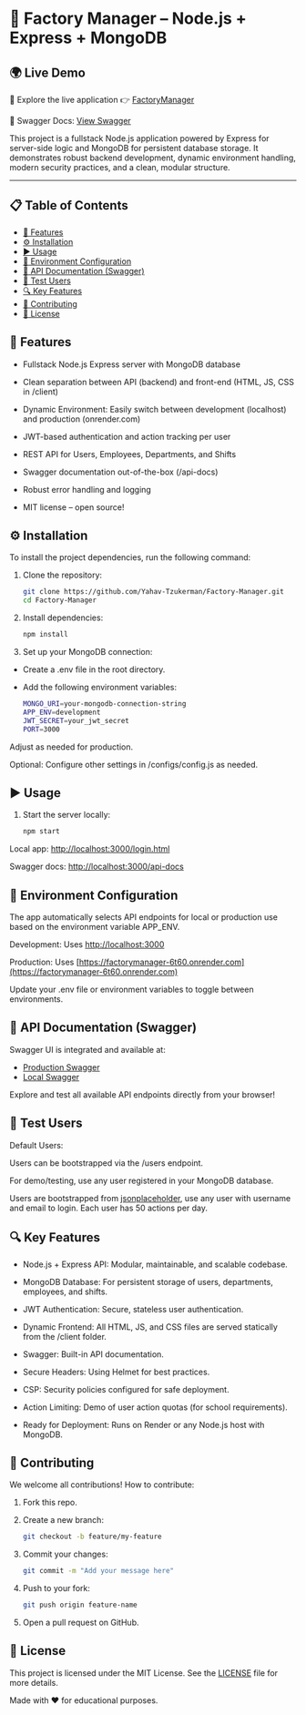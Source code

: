 # 🚀 Factory Manager – Node.js + Express + MongoDB

## 🌍 Live Demo

🎉 Explore the live application 👉 [FactoryManager](https://factorymanager-6t60.onrender.com/login.html)

📑 Swagger Docs: [View Swagger](https://factorymanager-6t60.onrender.com/api-docs)

This project is a fullstack Node.js application powered by Express for server-side logic and MongoDB for persistent database storage. It demonstrates robust backend development, dynamic environment handling, modern security practices, and a clean, modular structure.

---

## 📋 Table of Contents

- [🚀 Features](#-features)
- [⚙️ Installation](#️-installation)
- [▶️ Usage](#️-usage)
- [🌱 Environment Configuration](#-environment-configuration)
- [📖 API Documentation (Swagger)](#-api-documentation-swagger)
- [👤 Test Users](#-test-users)
- [🔍 Key Features](#-key-features)
- [🤝 Contributing](#-contributing)
- [📜 License](#-license)

## 🚀 Features

- Fullstack Node.js Express server with MongoDB database

- Clean separation between API (backend) and front-end (HTML, JS, CSS in /client)

- Dynamic Environment: Easily switch between development (localhost) and production (onrender.com)

- JWT-based authentication and action tracking per user

- REST API for Users, Employees, Departments, and Shifts

- Swagger documentation out-of-the-box (/api-docs)

- Robust error handling and logging

- MIT license – open source!

## ⚙️ Installation

To install the project dependencies, run the following command:

1. Clone the repository:

   ```bash
   git clone https://github.com/Yahav-Tzukerman/Factory-Manager.git
   cd Factory-Manager
   ```

2. Install dependencies:

   ```bash
   npm install
   ```

3. Set up your MongoDB connection:

- Create a .env file in the root directory.
- Add the following environment variables:

  ```bash
  MONGO_URI=your-mongodb-connection-string
  APP_ENV=development
  JWT_SECRET=your_jwt_secret
  PORT=3000
  ```

Adjust as needed for production.

Optional: Configure other settings in /configs/config.js as needed.

## ▶️ Usage

1. Start the server locally:

   ```bash
   npm start
   ```

Local app: [http://localhost:3000/login.html](http://localhost:3000/login.html)

Swagger docs: [http://localhost:3000/api-docs](http://localhost:3000/api-docs)

## 🌱 Environment Configuration

The app automatically selects API endpoints for local or production use based on the environment variable APP_ENV.

Development: Uses [http://localhost:3000](http://localhost:3000)

Production: Uses [https://factorymanager-6t60.onrender.com](https://factorymanager-6t60.onrender.com)

Update your .env file or environment variables to toggle between environments.

## 📖 API Documentation (Swagger)

Swagger UI is integrated and available at:

- [Production Swagger](https://factorymanager-6t60.onrender.com/api-docs)
- [Local Swagger](http://localhost:3000/api-docs)

Explore and test all available API endpoints directly from your browser!

## 👤 Test Users

Default Users:

Users can be bootstrapped via the /users endpoint.

For demo/testing, use any user registered in your MongoDB database.

Users are bootstrapped from [jsonplaceholder](https://jsonplaceholder.typicode.com/users), use any user with username and email to login.
Each user has 50 actions per day.

## 🔍 Key Features

- Node.js + Express API: Modular, maintainable, and scalable codebase.

- MongoDB Database: For persistent storage of users, departments, employees, and shifts.

- JWT Authentication: Secure, stateless user authentication.

- Dynamic Frontend: All HTML, JS, and CSS files are served statically from the /client folder.

- Swagger: Built-in API documentation.

- Secure Headers: Using Helmet for best practices.

- CSP: Security policies configured for safe deployment.

- Action Limiting: Demo of user action quotas (for school requirements).

- Ready for Deployment: Runs on Render or any Node.js host with MongoDB.

## 🤝 Contributing

We welcome all contributions!
How to contribute:

1. Fork this repo.

2. Create a new branch:
   ```bash
   git checkout -b feature/my-feature
   ```
3. Commit your changes:

   ```bash
   git commit -m "Add your message here"
   ```

4. Push to your fork:

   ```bash
   git push origin feature-name
   ```

5. Open a pull request on GitHub.

## 📜 License

This project is licensed under the MIT License. See the [LICENSE](LICENSE) file for more details.

Made with ❤️ for educational purposes.
